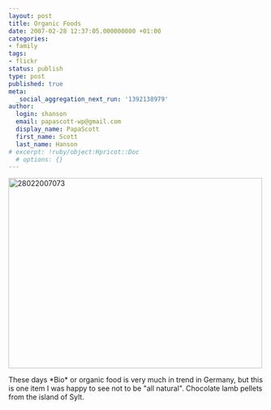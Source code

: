 ```yaml
---
layout: post
title: Organic Foods
date: 2007-02-28 12:37:05.000000000 +01:00
categories:
- family
tags:
- flickr
status: publish
type: post
published: true
meta:
  _social_aggregation_next_run: '1392138979'
author:
  login: shanson
  email: papascott-wp@gmail.com
  display_name: PapaScott
  first_name: Scott
  last_name: Hanson
# excerpt: !ruby/object:Hpricot::Doc
  # options: {}
---
```

<p><a href="http://www.flickr.com/photos/papascott/405607265/" title="Photo Sharing"><img src="http://farm1.static.flickr.com/178/405607265_ca466deb83.jpg" width="500" height="375" alt="28022007073" /></a></p>
<p>These days *Bio* or organic food is very much in trend in Germany, but this is one item I was happy to see not to be "all natural". Chocolate lamb pellets from the island of Sylt.</p>
